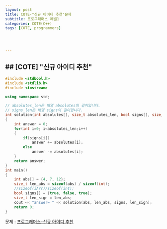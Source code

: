 ```yaml
---
layout: post
title: COTE-"신규 아이디 추천"문제
subtitle: 프로그래머스 레벨1
categories: COTE(C++)
tags: [COTE, programmers]




---
```




## ## [COTE] "신규 아이디 추천"

```c++
#include <stdbool.h>
#include <stdlib.h>
#include <iostream>

using namespace std;

// absolutes_len은 배열 absolutes의 길이입니다.
// signs_len은 배열 signs의 길이입니다.
int solution(int absolutes[], size_t absolutes_len, bool signs[], size_t signs_len)
{
    int answer = 0;
    for(int i=0; i<absolutes_len;i++)
    {
        if(signs[i])
            answer += absolutes[i];
        else
            answer -= absolutes[i];
    }
    return answer;
}
int main()
{
    int abs[] = {4, 7, 12};
    size_t len_abs = sizeof(abs) / sizeof(int);
    //sizeof(iArr)/sizeof(int);
    bool signs[] = {true, false, true};
    size_t len_sign = len_abs;
    cout << "answer= " << solution(abs, len_abs, signs, len_sign);
    return 0;
}
```



문제 : [프로그래머스-신규 아이디 추천](https://programmers.co.kr/learn/courses/30/lessons/72410)

